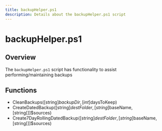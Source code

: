 ```yaml
---
title: backupHelper.ps1
description: Details about the backupHelper.ps1 script
---
```


# backupHelper.ps1

## Overview

The `backupHelper.ps1` script has functionality to assist performing/maintaining backups

## Functions

* CleanBackups([string]$backupDir, [int]$daysToKeep)
* CreateDatedBackup([string]$destFolder, [string]$baseName, [string[]]$sources)
* Create7DayRollingDatedBackup([string]$destFolder, [string]$baseName, [string[]]$sources)
